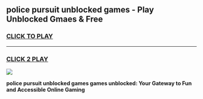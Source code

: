 
## police pursuit unblocked games - Play Unblocked Gmaes & Free
<h3>
<a href="https://news.freeplayer.one?title=police_pursuit_unblocked_games&ref=23F">CLICK TO PLAY</a></h3>
<hr>

<h3>
<a href="https://news.freeplayer.one?title=police_pursuit_unblocked_games&ref=23F">CLICK 2 PLAY</a>
  
</h3>

<a href="https://news.freeplayer.one?title=police_pursuit_unblocked_games&ref=23F/"><img src="https://clearcache.store/games.png"></a>


**police pursuit unblocked games games unblocked: Your Gateway to Fun and Accessible Online Gaming**
